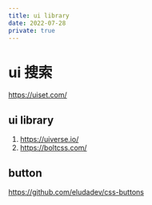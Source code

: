 ```yaml
---
title: ui library
date: 2022-07-28
private: true
---
```

# ui 搜索
https://uiset.com/

## ui library
1. https://uiverse.io/
2. https://boltcss.com/

## button
https://github.com/eludadev/css-buttons
